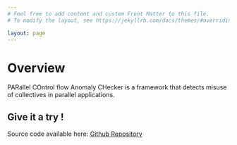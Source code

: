 ```yaml
---
# Feel free to add content and custom Front Matter to this file.
# To modify the layout, see https://jekyllrb.com/docs/themes/#overriding-theme-defaults

layout: page
---
```


# Overview

PARallel COntrol flow Anomaly CHecker is a framework that detects misuse of collectives in parallel applications.




## Give it a try !

Source code available here:
[Github Repository](https://github.com/esaillar/PARCOACH-code) 
